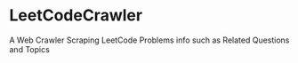 # LeetCodeCrawler
A Web Crawler Scraping LeetCode Problems info such as Related Questions and Topics
